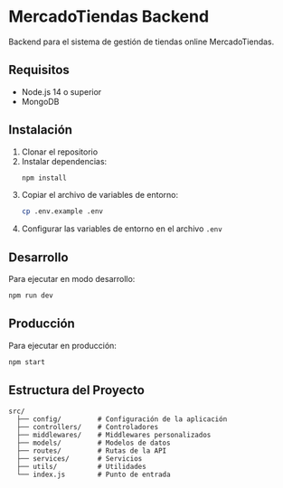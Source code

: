 # MercadoTiendas Backend

Backend para el sistema de gestión de tiendas online MercadoTiendas.

## Requisitos

- Node.js 14 o superior
- MongoDB

## Instalación

1. Clonar el repositorio
2. Instalar dependencias:
   ```bash
   npm install
   ```
3. Copiar el archivo de variables de entorno:
   ```bash
   cp .env.example .env
   ```
4. Configurar las variables de entorno en el archivo `.env`

## Desarrollo

Para ejecutar en modo desarrollo:
```bash
npm run dev
```

## Producción

Para ejecutar en producción:
```bash
npm start
```

## Estructura del Proyecto

```
src/
  ├── config/         # Configuración de la aplicación
  ├── controllers/    # Controladores
  ├── middlewares/    # Middlewares personalizados
  ├── models/         # Modelos de datos
  ├── routes/         # Rutas de la API
  ├── services/       # Servicios
  ├── utils/          # Utilidades
  └── index.js        # Punto de entrada
```
